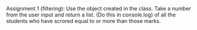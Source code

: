 Assignment 1 (filtering): Use the object created in the class. Take a number from the user input and return a list. (Do this in console.log) of all the students who have scrored equal to or more than those marks.